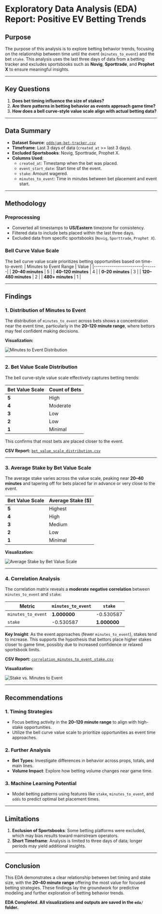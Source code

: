 # Exploratory Data Analysis (EDA) Report: Positive EV Betting Trends

## Purpose
The purpose of this analysis is to explore betting behavior trends, focusing on the relationship between time until the event (`minutes_to_event`) and the bet `stake`. This analysis uses the last three days of data from a betting tracker and excludes sportsbooks such as **Novig**, **Sporttrade**, and **Prophet X** to ensure meaningful insights.

---

## Key Questions
1. **Does bet timing influence the size of stakes?**
2. **Are there patterns in betting behavior as events approach game time?**
3. **How does a bell curve-style value scale align with actual betting data?**

---

## Data Summary
- **Dataset Source**: [`oddsjam-bet-tracker.csv`](../data/oddsjam-bet-tracker.csv)
- **Timeframe**: Last 3 days of data (`created_at` >= last 3 days).
- **Excluded Sportsbooks**: Novig, Sporttrade, Prophet X.
- **Columns Used**: 
  - `created_at`: Timestamp when the bet was placed.
  - `event_start_date`: Start time of the event.
  - `stake`: Amount wagered.
  - `minutes_to_event`: Time in minutes between bet placement and event start.

---

## Methodology

### Preprocessing
- Converted all timestamps to **US/Eastern** timezone for consistency.
- Filtered data to include bets placed within the last three days.
- Excluded data from specific sportsbooks (`Novig`, `Sporttrade`, `Prophet X`).

### Bell Curve Value Scale
The bell curve value scale prioritizes betting opportunities based on time-to-event:
| Minutes to Event Range | Value |
|-------------------------|-------|
| **20–40 minutes**       | 5     |
| **40–120 minutes**      | 4     |
| **0–20 minutes**        | 3     |
| **120–480 minutes**     | 2     |
| **480+ minutes**        | 1     |

---

## Findings

### 1. Distribution of Minutes to Event
The distribution of `minutes_to_event` across bets shows a concentration near the event time, particularly in the **20–120 minute range**, where bettors may feel confident making decisions.

**Visualization:**

![Minutes to Event Distribution](../eda/minutes_to_event_distribution.png)

---

### 2. Bet Value Scale Distribution
The bell curve-style value scale effectively captures betting trends:

| Bet Value Scale | Count of Bets |
|------------------|---------------|
| **5**           | High          |
| **4**           | Moderate      |
| **3**           | Low           |
| **2**           | Low           |
| **1**           | Minimal       |

This confirms that most bets are placed closer to the event.

**CSV Report:** [`bet_value_scale_distribution.csv`](../eda/bet_value_scale_distribution.csv)

---

### 3. Average Stake by Bet Value Scale
The average stake varies across the value scale, peaking near **20–40 minutes** and tapering off for bets placed far in advance or very close to the event.

| Bet Value Scale | Average Stake ($) |
|------------------|-------------------|
| **5**           | Highest           |
| **4**           | High              |
| **3**           | Medium            |
| **2**           | Low               |
| **1**           | Minimal           |

**Visualization:**

![Average Stake by Bet Value Scale](../eda/average_stake_by_value_scale.png)

---

### 4. Correlation Analysis
The correlation matrix reveals a **moderate negative correlation** between `minutes_to_event` and `stake`:

| Metric              | `minutes_to_event` | `stake`   |
|----------------------|--------------------|-----------|
| `minutes_to_event`   | **1.000000**       | -0.530587 |
| `stake`             | -0.530587          | **1.000000** |

**Key Insight**: As the event approaches (fewer `minutes_to_event`), stakes tend to increase. This supports the hypothesis that bettors place higher stakes closer to game time, possibly due to increased confidence or relaxed sportsbook limits.

**CSV Report:** [`correlation_minutes_to_event_stake.csv`](../eda/correlation_minutes_to_event_stake.csv)

**Visualization:**

![Stake vs. Minutes to Event](../eda/stake_vs_minutes_to_event.png)

---

## Recommendations

### 1. Timing Strategies
- Focus betting activity in the **20–120 minute range** to align with high-stake opportunities.
- Utilize the bell curve value scale to prioritize opportunities as event time approaches.

### 2. Further Analysis
- **Bet Types**: Investigate differences in behavior across props, totals, and main lines.
- **Volume Impact**: Explore how betting volume changes near game time.

### 3. Machine Learning Potential
- Model betting patterns using features like `stake`, `minutes_to_event`, and `odds` to predict optimal bet placement times.

---

## Limitations
1. **Exclusion of Sportsbooks**: Some betting platforms were excluded, which may bias results toward mainstream operators.
2. **Short Timeframe**: Analysis is limited to three days of data; longer periods may yield additional insights.

---

## Conclusion
This EDA demonstrates a clear relationship between bet timing and stake size, with the **20–40 minute range** offering the most value for focused betting strategies. These findings lay the groundwork for predictive modeling and further exploration of betting behavior trends.

**EDA Completed. All visualizations and outputs are saved in the `eda/` folder.**
